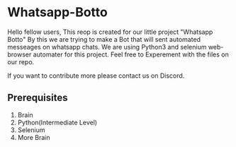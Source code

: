 # Whatsapp-Botto
Hello fellow users, This reop is created for our little project "Whatsapp Botto" By this we are trying to make a Bot that will sent automated messeages on whatsapp chats. We are using Python3 and selenium web-browser automater for this project. Feel free to Experement with the files on our repo. 

If you want to contribute more please contact us on Discord. 

## Prerequisites
1. Brain
2. Python(Intermediate Level)
3. Selenium
4. More Brain
